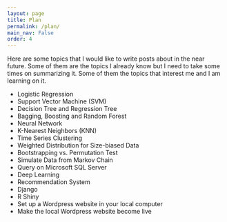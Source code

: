 ```yaml
---
layout: page
title: Plan
permalink: /plan/
main_nav: False
order: 4
---
```

Here are some topics that I would like to write posts about in the near future.
Some of them are the topics I already know but I need to take some times on summarizing it.
Some of them the topics that interest me and I am learning on it.

  * Logistic Regression
  * Support Vector Machine (SVM)
  * Decision Tree and Regression Tree
  * Bagging, Boosting and Random Forest
  * Neural Network
  * K-Nearest Neighbors (KNN)
  * Time Series Clustering
  * Weighted Distribution for Size-biased Data
  * Bootstrapping vs. Permutation Test
  * Simulate Data from Markov Chain
  * Query on Microsoft SQL Server
  * Deep Learning
  * Recommendation System
  * Django
  * R Shiny
  * Set up a Wordpress website in your local computer
  * Make the local Wordpress website become live
